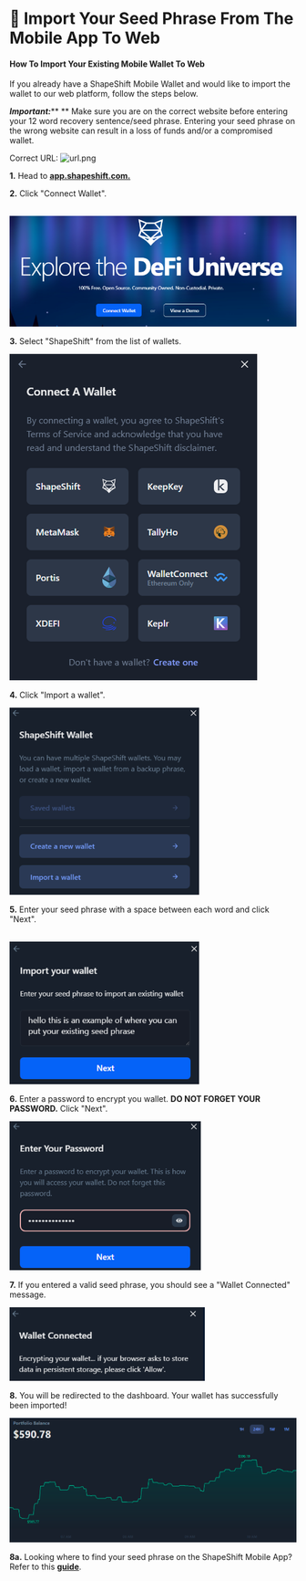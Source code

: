 # 🌱 Import Your Seed Phrase From The Mobile App To Web

#### How To Import Your Existing Mobile Wallet To Web

If you already have a ShapeShift Mobile Wallet and would like to import the wallet to our web platform, follow the steps below.

_**Important:**_\*\* \*\* Make sure you are on the correct website before entering your 12 word recovery sentence/seed phrase. Entering your seed phrase on the wrong website can result in a loss of funds and/or a compromised wallet.

Correct URL: ![url.png](https://shapeshift.zendesk.com/hc/article\_attachments/4414360394253/url.png)

**1.** Head to [**app.shapeshift.com.**](https://app.shapeshift.com/connect-wallet?returnUrl=/dashboard)

**2.** Click "Connect Wallet".

\
![](<../../.gitbook/assets/image (183).png>)

**3.** Select "ShapeShift" from the list of wallets.

![](<../../.gitbook/assets/image (45).png>)

**4.** Click "Import a wallet".

![](<../../.gitbook/assets/image (77).png>)

**5.** Enter your seed phrase with a space between each word and click "Next".

\
![](<../../.gitbook/assets/image (17) (1).png>)

**6.** Enter a password to encrypt you wallet. **DO NOT FORGET YOUR PASSWORD.** Click "Next".

![](<../../.gitbook/assets/image (81).png>)

**7.** If you entered a valid seed phrase, you should see a "Wallet Connected" message.

![](<../../.gitbook/assets/image (212).png>)

**8.** You will be redirected to the dashboard. Your wallet has successfully been imported!

![](<../../.gitbook/assets/image (155).png>)

**8a.** Looking where to find your seed phrase on the ShapeShift Mobile App? Refer to this [**guide**](../mobile-app/how-do-i-view-my-seed-phrase.md).
